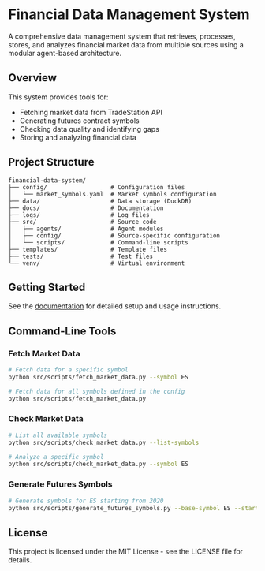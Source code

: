 # Financial Data Management System

A comprehensive data management system that retrieves, processes, stores, and analyzes financial market data from multiple sources using a modular agent-based architecture.

## Overview

This system provides tools for:
- Fetching market data from TradeStation API
- Generating futures contract symbols
- Checking data quality and identifying gaps
- Storing and analyzing financial data

## Project Structure

```
financial-data-system/
├── config/                  # Configuration files
│   └── market_symbols.yaml  # Market symbols configuration
├── data/                    # Data storage (DuckDB)
├── docs/                    # Documentation
├── logs/                    # Log files
├── src/                     # Source code
│   ├── agents/              # Agent modules
│   ├── config/              # Source-specific configuration
│   └── scripts/             # Command-line scripts
├── templates/               # Template files
├── tests/                   # Test files
└── venv/                    # Virtual environment
```

## Getting Started

See the [documentation](docs/README.md) for detailed setup and usage instructions.

## Command-Line Tools

### Fetch Market Data

```bash
# Fetch data for a specific symbol
python src/scripts/fetch_market_data.py --symbol ES

# Fetch data for all symbols defined in the config
python src/scripts/fetch_market_data.py
```

### Check Market Data

```bash
# List all available symbols
python src/scripts/check_market_data.py --list-symbols

# Analyze a specific symbol
python src/scripts/check_market_data.py --symbol ES
```

### Generate Futures Symbols

```bash
# Generate symbols for ES starting from 2020
python src/scripts/generate_futures_symbols.py --base-symbol ES --start-year 2020
```

## License

This project is licensed under the MIT License - see the LICENSE file for details. 